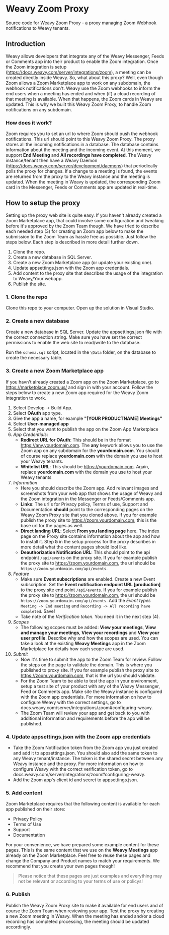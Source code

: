 # Weavy Zoom Proxy

Source code for Weavy Zoom Proxy - a proxy managing Zoom Webhook notifications to Weavy tenants.

## Introduction
Weavy allows developers that integrate any of the Weavy Messenger, Feeds or Comments app into their product to enable the Zoom integration. Once the Zoom integration is setup (https://docs.weavy.com/server/integrations/zoom), a meeting can be created directly inside Weavy.
So, what about this proxy? Well, even though Zoom allows a Zoom Marketplace app to work on any subdomain, the webhook notifications don't. Weavy use the Zoom webhooks to inform the end users when a meeting has ended and when (if) a cloud recording of that meeting is available. When that happens, the Zoom cards in Weavy are updated.
This is why we built this Weavy Zoom Proxy, to handle Zoom notifications on any subdomain.

### How does it work?
Zoom requires you to set an url to where Zoom should push the webhook notifications. This url should point to this Weavy Zoom Proxy. The proxy stores all the incoming notifications in a database. The database contains information about the meeting and the incoming event. At this moment, we support **End Meeting** and **All recordings have completed**.
The Weavy instance/tenant then have a Weavy Daemon (https://docs.weavy.com/server/development/daemons) that periodically polls the proxy for changes. If a change to a meeting is found, the events are returned from the proxy to the Weavy instance and the meeting is updated. When the meeting in Weavy is updated, the corresponding Zoom card in the Messenger, Feeds or Comments app are updated in real-time.

## How to setup the proxy

Setting up the proxy web site is quite easy. If you haven't already created a Zoom Marketplace app, that could involve some configuration and tweaking before it's approved by the Zoom Team though. We have tried to describe each needed step (3) for creating an Zoom app below to make the submission to the Zoom Team as hassle free as possible.
Just follow the steps below. Each step is described in more detail further down.

1. Clone the repo.
2. Create a new database in SQL Server.
3. Create a new Zoom Marketplace app (or update your existing one).
4. Update appsettings.json with the Zoom app credentials.
5. Add content to the proxy site that describes the usage of the integration to Weavy/Your webapp.
6. Publish the site.

### 1. Clone the repo
Clone this repo to your computer. Open up the solution in Visual Studio.

### 2. Create a new database
Create a new database in SQL Server. Update the appsettings.json file with the correct connection string. Make sure you have set the correct permissions to enable the web site to read/write to the database.

Run the `schema.sql` script, located in the `\Data` folder, on the database to create the necessary table.

### 3. Create a new Zoom Marketplace app
If you havn't already created a Zoom app on the Zoom Marketplace, go to https://marketplace.zoom.us/ and sign in with your account. Follow the steps below to create a new Zoom app required for the Weavy Zoom integration to work.

1. Select Develop ->  Build App.
2. Select **OAuth**  app type.
3. Give the app a name, for example **"[YOUR PRODUCTNAME] Meetings"**
4. Select **User-managed app**
5. Select that you want to publish the app on the Zoom App Marketplace
6. *App Credentials*:
	- **Redirect URL for OAuth**: This should be in the format https://any.yourdomain.com. The **any** keywork allows you to use the Zoom app on any subdomain for the **yourdomain.com**. You should of course replace **yourdomain.com** with the domain you use to host your Weavy tenants.
	- **Whitelist URL**: This should be https://yourdomain.com. Again, replace **yourdomain.com** with the domain you use to host your Weavy tenants
7. *Information*
	- Here you should describe the Zoom app. Add relevant images and screenshots from your web app that shows the usage of Weavy and the Zoom integration in the Messenger or Feeds/Comments app.
	- **Links**: The url's for Privacy policy, Terms of use, Support and Documentation **should** point to the corresponding pages on the Weavy Zoom Proxy site that you cloned above. If you for example publish the proxy site to https://zoom.yourdomain.com, this is the base url for the pages as well.
	- **Direct landing URL**: Select **From you landing page** here. The index page on the Proxy site contains information about the app and how to install it. Step **5** in the setup process for the proxy describes in more detail what the content pages should lool like.
	- **Deauthorization Notification URL**: This should point to the api endpoint `/api/events` on the proxy site. If you for example publish the proxy site to https://zoom.yourdomain.com, the url should be `https://zoom.yourdomain.com/api/events`.
8. *Feature*
	- Make sure **Event subscriptions** are enabled. Create a new Event subscription. Set the **Event notification endpoint URL [production]** to the proxy site end point `/api/events`. If you for example publish the proxy site to https://zoom.yourdomain.com, the url should be `https://zoom.yourdomain.com/api/events`. Add the *Event types* `Meeting -> End meeting` and `Recording -> All recording have completed`. Save!
	- Take note of the *Verification token*. You need it in the next step (4).
9. *Scopes*
	- The following scopes must be added: **View your meetings**, **View and manage your meetings**, **View your recordings** and **View your user profile**. Describe why and how the scopes are used. You can take a look at the existing **Weavy Meetings** app in the Zoom Marketplace for details how each scope are used.
10. *Submit*
	- Now it's time to submit the app to the Zoom Team for review. Follow the steps on the page to validate the domain. This is where you published to proxy site.  If you for example publish the proxy site to https://zoom.yourdomain.com, that is the url you should validate.
	- For the Zoom Team to be able to test the app in your environment, setup a test site of your product with any of the Weavy Messenger, Feed or Comments app. Make site the Weavy instance is configured with the Zoom app credentials. For more information on how to configure Weavy with the correct settings, go to docs.weavy.com/server/integrations/zoom#configuring-weavy. 
	- The Zoom Team will review your app and get back to you with additional information and requirements before the app will be published.


### 4. Update appsettings.json with the Zoom app credentials
- Take the Zoom Notification token from the Zoom app you just created and add it to appsettings.json. You should also add the same token to any Weavy tenant/instance. The token is the shared secret between any Weavy instance and the proxy.  For more information on how to configure Weavy with the correct verification token, go to docs.weavy.com/server/integrations/zoom#configuring-weavy. 
- Add the Zoom app's client id and secret to appsettings.json.

### 5. Add content
Zoom Marketplace requires that the following content is available for each app published on their store:
- Privacy Policy
- Terms of Use
- Support
- Documentation

For your convenience, we have prepared some example content for these pages. This is the same content that we use on the **Weavy Meetings** app already on the Zoom Marketplace. Feel free to reuse these pages and change the Company and Product names to match your requirements. We recommend that you create your own pages though!

> Please notice that these pages are just examples and everything may not be relevant or according to your terms of use or policys!

### 6. Publish
Publish the Weavy Zoom Proxy site to make it available for end users and of course the Zoom Team when reviewing your app.
Test the proxy by creating a new Zoom meeting in Weavy. When the meeting has ended and/or a cloud recording has completed processing, the meeting should be updated accordingly. 

